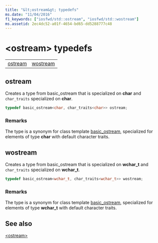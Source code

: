 ```yaml
---
title: "&lt;ostream&gt; typedefs"
ms.date: "11/04/2016"
f1_keywords: ["iosfwd/std::ostream", "iosfwd/std::wostream"]
ms.assetid: 2ec4dc52-a01f-4654-bd65-dd5288777c48
---
```

# &lt;ostream&gt; typedefs

|||
|-|-|
|[ostream](#ostream)|[wostream](#wostream)|

## <a name="ostream"></a> ostream

Creates a type from basic_ostream that is specialized on **char** and `char_traits` specialized on **char**.

```cpp
typedef basic_ostream<char, char_traits<char>> ostream;
```

### Remarks

The type is a synonym for class template [basic_ostream](../standard-library/basic-ostream-class.md), specialized for elements of type **char** with default character traits.

## <a name="wostream"></a> wostream

Creates a type from basic_ostream that is specialized on **wchar_t** and `char_traits` specialized on **wchar_t**.

```cpp
typedef basic_ostream<wchar_t, char_traits<wchar_t>> wostream;
```

### Remarks

The type is a synonym for class template [basic_ostream](../standard-library/basic-ostream-class.md), specialized for elements of type **wchar_t** with default character traits.

## See also

[\<ostream>](../standard-library/ostream.md)
